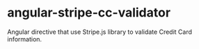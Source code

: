 # angular-stripe-cc-validator
Angular directive that use Stripe.js library to validate Credit Card information.
